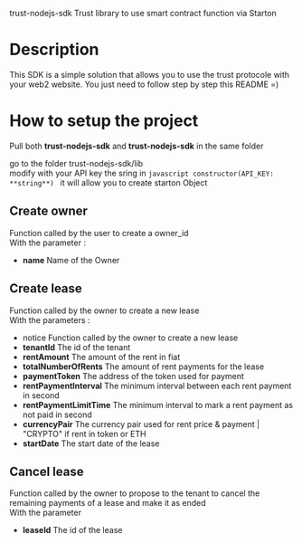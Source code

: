 trust-nodejs-sdk
Trust library to use smart contract function via Starton  

# Description  
This SDK is a simple solution that allows you to use the trust protocole with your web2 website. You just need to follow step by step this README =)  

# How to setup the project  
Pull both **trust-nodejs-sdk** and **trust-nodejs-sdk** in the same folder  

go to the folder trust-nodejs-sdk/lib  
modify with your API key the sring in ```javascript constructor(API_KEY: **string**) ```
it will allow you to create starton Object  

## Create owner  
Function called by the user to create a owner_id  
With the parameter :  
* **name** Name of the Owner  

## Create lease  
Function called by the owner to create a new lease  
With the parameters :  
* notice Function called by the owner to create a new lease  
* **tenantId** The id of the tenant  
* **rentAmount** The amount of the rent in fiat  
* **totalNumberOfRents** The amount of rent payments for the lease  
* **paymentToken** The address of the token used for payment  
* **rentPaymentInterval** The minimum interval between each rent payment in second  
* **rentPaymentLimitTime** The minimum interval to mark a rent payment as not paid in second  
* **currencyPair** The currency pair used for rent price & payment | "CRYPTO" if rent in token or ETH  
* **startDate** The start date of the lease  

## Cancel lease  
Function called by the owner to propose to the tenant to cancel the remaining payments of a lease and make it as ended  
With the parameter  
   * **leaseId** The id of the lease  


